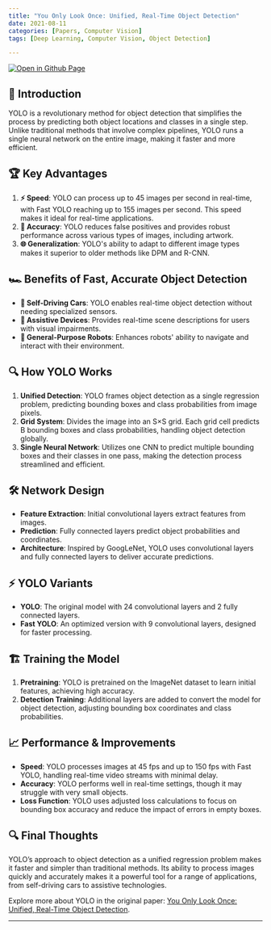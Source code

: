 ```yaml
--- 
title: "You Only Look Once: Unified, Real-Time Object Detection"
date: 2021-08-11
categories: [Papers, Computer Vision] 
tags: [Deep Learning, Computer Vision, Object Detection]

---
```


[![Open in Github Page](https://img.shields.io/badge/Hosted_with-GitHub_Pages-blue?logo=github&logoColor=white)](https://github.com/AbhijitMore/Deep-Learning-Research-Papers)
<br>

## 🚀 Introduction

YOLO is a revolutionary method for object detection that simplifies the process by predicting both object locations and classes in a single step. Unlike traditional methods that involve complex pipelines, YOLO runs a single neural network on the entire image, making it faster and more efficient.

## 🏆 Key Advantages

1. **⚡ Speed**: YOLO can process up to 45 images per second in real-time, with Fast YOLO reaching up to 155 images per second. This speed makes it ideal for real-time applications.
2. **🎯 Accuracy**: YOLO reduces false positives and provides robust performance across various types of images, including artwork.
3. **🌐 Generalization**: YOLO's ability to adapt to different image types makes it superior to older methods like DPM and R-CNN.

## 🏎️ Benefits of Fast, Accurate Object Detection

- **🚗 Self-Driving Cars**: YOLO enables real-time object detection without needing specialized sensors.
- **🤖 Assistive Devices**: Provides real-time scene descriptions for users with visual impairments.
- **🤖 General-Purpose Robots**: Enhances robots' ability to navigate and interact with their environment.

## 🔍 How YOLO Works

1. **Unified Detection**: YOLO frames object detection as a single regression problem, predicting bounding boxes and class probabilities from image pixels.
2. **Grid System**: Divides the image into an S×S grid. Each grid cell predicts B bounding boxes and class probabilities, handling object detection globally.
3. **Single Neural Network**: Utilizes one CNN to predict multiple bounding boxes and their classes in one pass, making the detection process streamlined and efficient.

## 🛠️ Network Design

- **Feature Extraction**: Initial convolutional layers extract features from images.
- **Prediction**: Fully connected layers predict object probabilities and coordinates.
- **Architecture**: Inspired by GoogLeNet, YOLO uses convolutional layers and fully connected layers to deliver accurate predictions.

## ⚡ YOLO Variants

- **YOLO**: The original model with 24 convolutional layers and 2 fully connected layers.
- **Fast YOLO**: An optimized version with 9 convolutional layers, designed for faster processing.

## 🏗️ Training the Model

1. **Pretraining**: YOLO is pretrained on the ImageNet dataset to learn initial features, achieving high accuracy.
2. **Detection Training**: Additional layers are added to convert the model for object detection, adjusting bounding box coordinates and class probabilities.

## 📈 Performance & Improvements

- **Speed**: YOLO processes images at 45 fps and up to 150 fps with Fast YOLO, handling real-time video streams with minimal delay.
- **Accuracy**: YOLO performs well in real-time settings, though it may struggle with very small objects.
- **Loss Function**: YOLO uses adjusted loss calculations to focus on bounding box accuracy and reduce the impact of errors in empty boxes.

## 🔍 Final Thoughts

YOLO’s approach to object detection as a unified regression problem makes it faster and simpler than traditional methods. Its ability to process images quickly and accurately makes it a powerful tool for a range of applications, from self-driving cars to assistive technologies.

Explore more about YOLO in the original paper: [You Only Look Once: Unified, Real-Time Object Detection](https://arxiv.org/abs/1506.02640).

---
